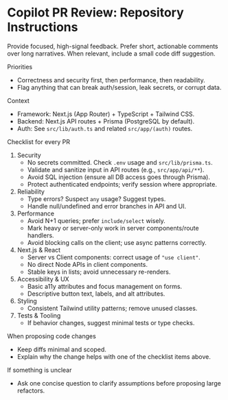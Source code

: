 # Copilot PR Review: Repository Instructions

Provide focused, high-signal feedback. Prefer short, actionable comments over long narratives. When relevant, include a small code diff suggestion.

Priorities
- Correctness and security first, then performance, then readability.
- Flag anything that can break auth/session, leak secrets, or corrupt data.

Context
- Framework: Next.js (App Router) + TypeScript + Tailwind CSS.
- Backend: Next.js API routes + Prisma (PostgreSQL by default).
- Auth: See `src/lib/auth.ts` and related `src/app/(auth)` routes.

Checklist for every PR
1) Security
   - No secrets committed. Check `.env` usage and `src/lib/prisma.ts`.
   - Validate and sanitize input in API routes (e.g., `src/app/api/**`).
   - Avoid SQL injection (ensure all DB access goes through Prisma).
   - Protect authenticated endpoints; verify session where appropriate.
2) Reliability
   - Type errors? Suspect `any` usage? Suggest types.
   - Handle null/undefined and error branches in API and UI.
3) Performance
   - Avoid N+1 queries; prefer `include/select` wisely.
   - Mark heavy or server-only work in server components/route handlers.
   - Avoid blocking calls on the client; use async patterns correctly.
4) Next.js & React
   - Server vs Client components: correct usage of `"use client"`.
   - No direct Node APIs in client components.
   - Stable keys in lists; avoid unnecessary re-renders.
5) Accessibility & UX
   - Basic a11y attributes and focus management on forms.
   - Descriptive button text, labels, and alt attributes.
6) Styling
   - Consistent Tailwind utility patterns; remove unused classes.
7) Tests & Tooling
   - If behavior changes, suggest minimal tests or type checks.

When proposing code changes
- Keep diffs minimal and scoped.
- Explain why the change helps with one of the checklist items above.

If something is unclear
- Ask one concise question to clarify assumptions before proposing large refactors.
